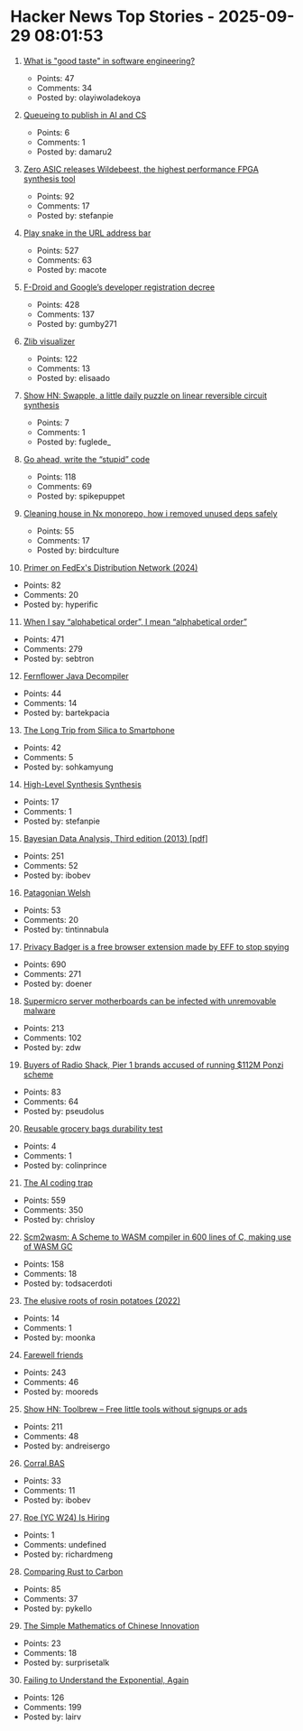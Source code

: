 # Hacker News Top Stories - 2025-09-29 08:01:53

1. [What is "good taste" in software engineering?](https://www.seangoedecke.com/taste/)
   - Points: 47
   - Comments: 34
   - Posted by: olayiwoladekoya

2. [Queueing to publish in AI and CS](https://damaru2.github.io/general/queueing_to_publish_in_AI_or_CS/)
   - Points: 6
   - Comments: 1
   - Posted by: damaru2

3. [Zero ASIC releases Wildebeest, the highest performance FPGA synthesis tool](https://www.zeroasic.com/blog/wildebeest-launch)
   - Points: 92
   - Comments: 17
   - Posted by: stefanpie

4. [Play snake in the URL address bar](https://demian.ferrei.ro/snake/)
   - Points: 527
   - Comments: 63
   - Posted by: macote

5. [F-Droid and Google’s developer registration decree](https://f-droid.org/2025/09/29/google-developer-registration-decree.html)
   - Points: 428
   - Comments: 137
   - Posted by: gumby271

6. [Zlib visualizer](https://lynn.github.io/flateview/)
   - Points: 122
   - Comments: 13
   - Posted by: elisaado

7. [Show HN: Swapple, a little daily puzzle on linear reversible circuit synthesis](https://swapple.fuglede.dk)
   - Points: 7
   - Comments: 1
   - Posted by: fuglede_

8. [Go ahead, write the “stupid” code](https://spikepuppet.io/posts/write-the-stupid-code/)
   - Points: 118
   - Comments: 69
   - Posted by: spikepuppet

9. [Cleaning house in Nx monorepo, how i removed unused deps safely](https://johnjames.blog/posts/cleaning-house-in-nx-monorepo-how-i-removed-120-unused-deps-safely)
   - Points: 55
   - Comments: 17
   - Posted by: birdculture

10. [Primer on FedEx's Distribution Network (2024)](https://ontheseams.substack.com/p/a-brief-primer-on-fedexs-distribution)
   - Points: 82
   - Comments: 20
   - Posted by: hyperific

11. [When I say “alphabetical order”, I mean “alphabetical order”](https://sebastiano.tronto.net/blog/2025-09-28-alphabetic-order/)
   - Points: 471
   - Comments: 279
   - Posted by: sebtron

12. [Fernflower Java Decompiler](https://github.com/JetBrains/fernflower)
   - Points: 44
   - Comments: 14
   - Posted by: bartekpacia

13. [The Long Trip from Silica to Smartphone](https://spectrum.ieee.org/the-long-strange-trip-from-silica-to-smartphone)
   - Points: 42
   - Comments: 5
   - Posted by: sohkamyung

14. [High-Level Synthesis Synthesis](https://stefanabikaram.com/writing/hls-synthesis/)
   - Points: 17
   - Comments: 1
   - Posted by: stefanpie

15. [Bayesian Data Analysis, Third edition (2013) [pdf]](https://sites.stat.columbia.edu/gelman/book/BDA3.pdf)
   - Points: 251
   - Comments: 52
   - Posted by: ibobev

16. [Patagonian Welsh](https://en.wikipedia.org/wiki/Patagonian_Welsh)
   - Points: 53
   - Comments: 20
   - Posted by: tintinnabula

17. [Privacy Badger is a free browser extension made by EFF to stop spying](https://privacybadger.org/)
   - Points: 690
   - Comments: 271
   - Posted by: doener

18. [Supermicro server motherboards can be infected with unremovable malware](https://arstechnica.com/security/2025/09/supermicro-server-motherboards-can-be-infected-with-unremovable-malware/)
   - Points: 213
   - Comments: 102
   - Posted by: zdw

19. [Buyers of Radio Shack, Pier 1 brands accused of running $112M Ponzi scheme](https://www.cbsnews.com/news/sec-rev-ponzi-scheme-tai-lopez-alex-mehr/)
   - Points: 83
   - Comments: 64
   - Posted by: pseudolus

20. [Reusable grocery bags durability test](https://www.cbc.ca/lite/story/1.7643243)
   - Points: 4
   - Comments: 1
   - Posted by: colinprince

21. [The AI coding trap](https://chrisloy.dev/post/2025/09/28/the-ai-coding-trap)
   - Points: 559
   - Comments: 350
   - Posted by: chrisloy

22. [Scm2wasm: A Scheme to WASM compiler in 600 lines of C, making use of WASM GC](https://git.lain.faith/iitalics/scm2wasm)
   - Points: 158
   - Comments: 18
   - Posted by: todsacerdoti

23. [The elusive roots of rosin potatoes (2022)](https://bittersoutherner.com/feature/2022/the-elusive-roots-of-rosin-potatoes)
   - Points: 14
   - Comments: 1
   - Posted by: moonka

24. [Farewell friends](https://humbledollar.com/forum/farewell-friends/)
   - Points: 243
   - Comments: 46
   - Posted by: mooreds

25. [Show HN: Toolbrew – Free little tools without signups or ads](https://toolbrew.co/)
   - Points: 211
   - Comments: 48
   - Posted by: andreisergo

26. [Corral.BAS](https://basic-code.bearblog.dev/corral/)
   - Points: 33
   - Comments: 11
   - Posted by: ibobev

27. [Roe (YC W24) Is Hiring](undefined)
   - Points: 1
   - Comments: undefined
   - Posted by: richardmeng

28. [Comparing Rust to Carbon](https://lwn.net/Articles/1036912/)
   - Points: 85
   - Comments: 37
   - Posted by: pykello

29. [The Simple Mathematics of Chinese Innovation](https://marginalrevolution.com/marginalrevolution/2025/09/the-simple-mathematics-of-chinese-innovation.html)
   - Points: 23
   - Comments: 18
   - Posted by: surprisetalk

30. [Failing to Understand the Exponential, Again](https://www.julian.ac/blog/2025/09/27/failing-to-understand-the-exponential-again/)
   - Points: 126
   - Comments: 199
   - Posted by: lairv

